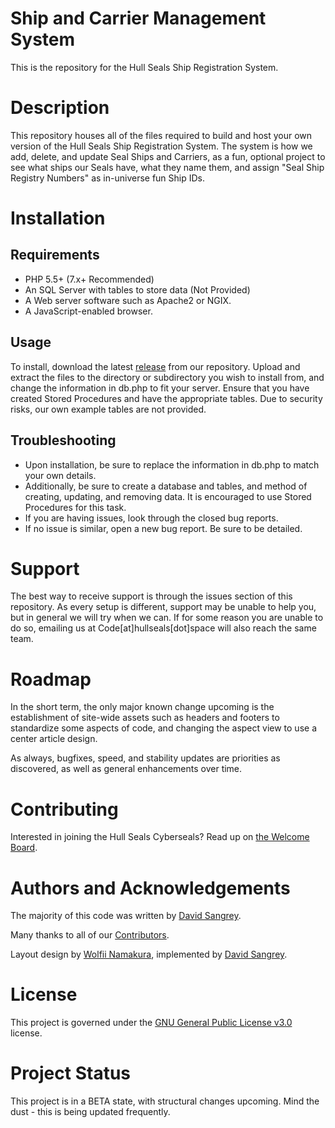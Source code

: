 # Ship and Carrier Management System
This is the repository for the Hull Seals Ship Registration System.

# Description
This repository houses all of the files required to build and host your own version of the Hull Seals Ship Registration System. The system is how we add, delete, and update Seal Ships and Carriers, as a fun, optional project to see what ships our Seals have, what they name them, and assign "Seal Ship Registry Numbers" as in-universe fun Ship IDs.

# Installation

## Requirements
- PHP 5.5+ (7.x+ Recommended)
- An SQL Server with tables to store data (Not Provided)
- A Web server software such as Apache2 or NGIX.
- A JavaScript-enabled browser.

## Usage
To install, download the latest [release](https://gitlab.com/hull-seals-cyberseals/code/ship-and-carrier-management/-/tags) from our repository. Upload and extract the files to the directory or subdirectory you wish to install from, and change the information in db.php to fit your server. Ensure that you have created Stored Procedures and have the appropriate tables. Due to security risks, our own example tables are not provided.

## Troubleshooting
- Upon installation, be sure to replace the information in db.php to match your own details.
- Additionally, be sure to create a database and tables, and method of creating, updating, and removing data. It is encouraged to use Stored Procedures for this task.
- If you are having issues, look through the closed bug reports.
- If no issue is similar, open a new bug report. Be sure to be detailed.

# Support
The best way to receive support is through the issues section of this repository. As every setup is different, support may be unable to help you, but in general we will try when we can.
If for some reason you are unable to do so, emailing us at Code[at]hullseals[dot]space will also reach the same team.

# Roadmap
In the short term, the only major known change upcoming is the establishment of site-wide assets such as headers and footers to standardize some aspects of code, and changing the aspect view to use a center article design.

As always, bugfixes, speed, and stability updates are priorities as discovered, as well as general enhancements over time.

# Contributing
Interested in joining the Hull Seals Cyberseals? Read up on [the Welcome Board](https://gitlab.com/hull-seals-cyberseals/welcome-to-the-hull-seals-devops-board).

# Authors and Acknowledgements
The majority of this code was written by [David Sangrey](https://gitlab.com/Rixxan).

Many thanks to all of our [Contributors](https://gitlab.com/hull-seals-cyberseals/welcome-to-the-hull-seals-devops-board/blob/master/CONTRIBUTORS.md).

Layout design by [Wolfii Namakura](https://gitlab.com/wolfii1), implemented by [David Sangrey](https://gitlab.com/Rixxan).

# License
This project is governed under the [GNU General Public License v3.0](LICENSE) license.

# Project Status
This project is in a BETA state, with structural changes upcoming. Mind the dust - this is being updated frequently.
